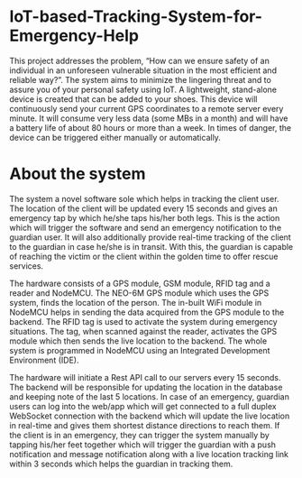 # IoT-based-Tracking-System-for-Emergency-Help
This project addresses the problem, “How can we ensure safety of an individual in an unforeseen vulnerable situation in the most efficient and reliable way?”. The system aims to minimize the lingering threat and to assure you of your personal safety using IoT. A lightweight, stand-alone device is created that can be added to your shoes. This device will continuously send your current GPS coordinates to a remote server every minute. It will consume very less data (some MBs in a month) and will have a battery life of about 80 hours or more than a week. In times of danger, the device can be triggered either manually or automatically. 

# About the system
The system a novel software sole which helps in tracking the client user. The location of the client will be updated every 15 seconds and gives an emergency tap by which he/she taps his/her both legs. This is the action which will trigger the software and send an emergency notification to the guardian user. It will also additionally provide real-time tracking of the client to the guardian in case he/she is in transit. With this, the guardian is capable of reaching the victim or the client within the golden time to offer rescue services.

The hardware consists of a GPS module, GSM module, RFID tag and a reader and NodeMCU. The NEO-6M GPS module which uses the GPS system, finds the location of the person. The in-built WiFi module in NodeMCU helps in sending the data acquired from the GPS module to the backend. The RFID tag is used to activate the system during emergency situations. The tag, when scanned against the reader, activates the GPS module which then sends the live location to the backend. The whole system is programmed in NodeMCU using an Integrated
Development Environment (IDE).

The hardware will initiate a Rest API call to our servers every 15 seconds. The backend will be responsible for updating the location in the database and keeping note of the last 5 locations. In case of an emergency, guardian users can log into the web/app which will get connected to a full duplex WebSocket connection with the backend which will update the live location in real-time and gives them shortest distance directions to reach them. If the client is in an emergency, they can trigger the system manually by tapping his/her feet together which will trigger the guardian with a push notification and message notification along with a live location tracking link within 3 seconds which helps the guardian in tracking them.
